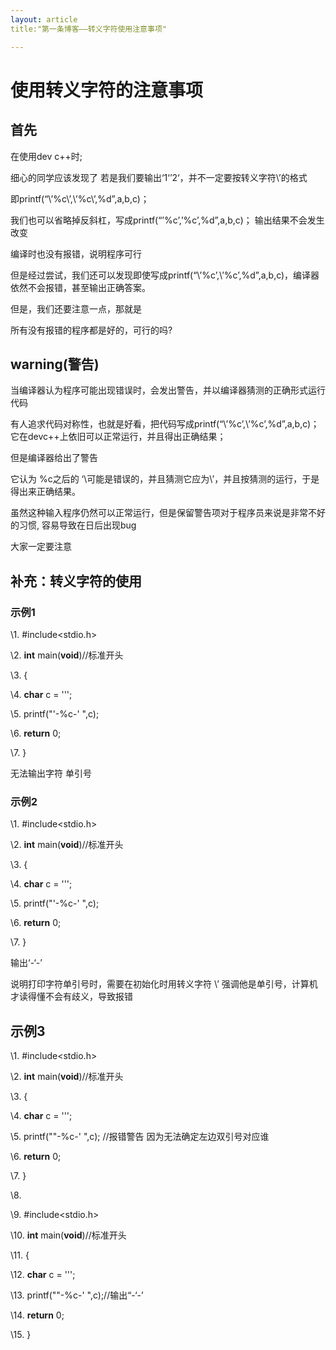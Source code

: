 ```yaml
---
layout: article
title:"第一条博客——转义字符使用注意事项"

---
```


# 使用转义字符的注意事项



## 首先 

在使用dev c++时;

细心的同学应该发现了 若是我们要输出‘1‘’2‘，并不一定要按转义字符\’的格式

即printf(“\’%c\’,\’%c\’,%d”,a,b,c)；

我们也可以省略掉反斜杠，写成printf(“’%c’,’%c’,%d”,a,b,c)； 输出结果不会发生改变

编译时也没有报错，说明程序可行

但是经过尝试，我们还可以发现即使写成printf(“\’%c’\,\’%c’\,%d”,a,b,c)，编译器依然不会报错，甚至输出正确答案。

但是，我们还要注意一点，那就是

所有没有报错的程序都是好的，可行的吗?

 

## warning(警告)

当编译器认为程序可能出现错误时，会发出警告，并以编译器猜测的正确形式运行代码

有人追求代码对称性，也就是好看，把代码写成printf(“\’%c’\,\’%c’\,%d”,a,b,c)；它在devc++上依旧可以正常运行，并且得出正确结果；

但是编译器给出了警告

它认为 %c之后的 ‘\可能是错误的，并且猜测它应为\’，并且按猜测的运行，于是得出来正确结果。

虽然这种输入程序仍然可以正常运行，但是保留警告项对于程序员来说是非常不好的习惯, 容易导致在日后出现bug

大家一定要注意

 

 

 

## 补充：转义字符的使用  

### 示例1

\1.  #include<stdio.h>  

\2.  **int** main(**void**)//标准开头  

\3.  { 

\4.    **char** c = '''; 

\5.    printf("'-%c-' ",c); 

\6.    **return** 0; 

\7.  } 

无法输出字符  单引号

### 示例2



\1.  #include<stdio.h>  

\2.  **int** main(**void**)//标准开头  

\3.  { 

\4.    **char** c = '\''; 

\5.    printf("'-%c-' ",c); 

\6.    **return** 0; 

\7.  }  

 输出‘-‘-’ 

说明打印字符单引号时，需要在初始化时用转义字符 \’ 强调他是单引号，计算机才读得懂不会有歧义，导致报错

## 示例3



\1.   #include<stdio.h>  

\2.  **int** main(**void**)//标准开头  

\3.  { 

\4.    **char** c = '\''; 

\5.    printf(""-%c-' ",c); //报错警告 因为无法确定左边双引号对应谁 

\6.    **return** 0; 

\7.  } 

\8.   

\9.  #include<stdio.h>  

\10. **int** main(**void**)//标准开头  

\11. { 

\12.   **char** c = '\''; 

\13.   printf("\"-%c-' ",c);//输出“-‘-’ 

\14.   **return** 0; 

\15. } 

 



